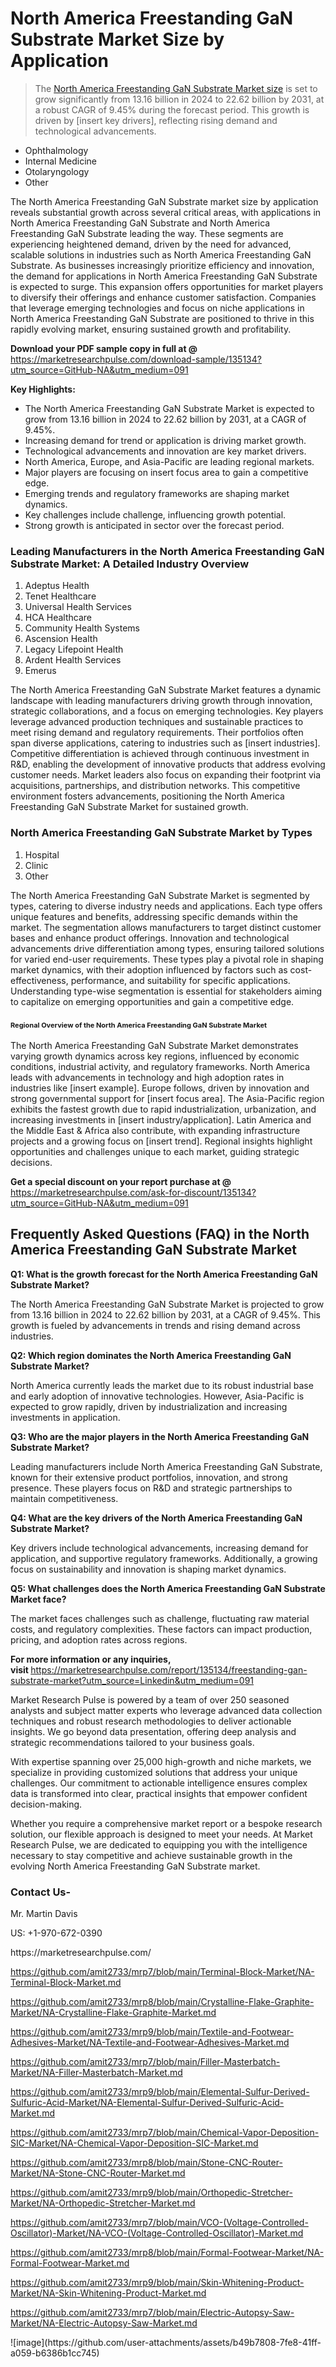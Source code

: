 <h1>North America Freestanding GaN Substrate Market&nbsp;Size by Application</h1><blockquote><p>The <a href="https://marketresearchpulse.com/download-sample/135134?utm_source=GitHub-NA&amp;utm_medium=091">North America Freestanding GaN Substrate Market size</a> is set to grow significantly from 13.16 billion in 2024 to 22.62 billion by 2031, at a robust CAGR of 9.45% during the forecast period. This growth is driven by [insert key drivers], reflecting rising demand and technological advancements.</p></blockquote><ul><li>Ophthalmology<li> Internal Medicine<li> Otolaryngology<li> Other</li></ul><p>The North America Freestanding GaN Substrate market size by application reveals substantial growth across several critical areas, with applications in North America Freestanding GaN Substrate and North America Freestanding GaN Substrate leading the way. These segments are experiencing heightened demand, driven by the need for advanced, scalable solutions in industries such as North America Freestanding GaN Substrate. As businesses increasingly prioritize efficiency and innovation, the demand for applications in North America Freestanding GaN Substrate is expected to surge. This expansion offers opportunities for market players to diversify their offerings and enhance customer satisfaction. Companies that leverage emerging technologies and focus on niche applications in North America Freestanding GaN Substrate are positioned to thrive in this rapidly evolving market, ensuring sustained growth and profitability.</p><p><strong>Download your PDF sample copy in full at @ </strong><a href="https://marketresearchpulse.com/download-sample/135134?utm_source=GitHub-NA&amp;utm_medium=091">https://marketresearchpulse.com/download-sample/135134?utm_source=GitHub-NA&amp;utm_medium=091</a></p><p><strong>Key Highlights: </strong></p><ul><li>The North America Freestanding GaN Substrate Market is expected to grow from 13.16 billion in 2024 to 22.62 billion by 2031, at a CAGR of 9.45%.</li><li>Increasing demand for trend or application is driving market growth.</li><li>Technological advancements and innovation are key market drivers.</li><li>North America, Europe, and Asia-Pacific are leading regional markets.</li><li>Major players are focusing on insert focus area to gain a competitive edge.</li><li>Emerging trends and regulatory frameworks are shaping market dynamics.</li><li>Key challenges include challenge, influencing growth potential.</li><li>Strong growth is anticipated in sector over the forecast period.</li></ul><h3>Leading Manufacturers in the North America Freestanding GaN Substrate Market: A Detailed Industry Overview</h3><ol><li>Adeptus Health</li><li>Tenet Healthcare</li><li>Universal Health Services</li><li>HCA Healthcare</li><li>Community Health Systems</li><li>Ascension Health</li><li>Legacy Lifepoint Health</li><li>Ardent Health Services</li><li>Emerus</li></ol><div class="flex max-w-full flex-col flex-grow"><div class="min-h-8 text-message flex w-full flex-col items-end gap-2 whitespace-normal break-words [.text-message+&amp;]:mt-5" dir="auto" data-message-author-role="assistant" data-message-id="fd8432e4-4910-450d-b182-61b7bfb0a01f" data-message-model-slug="gpt-4o"><div class="flex w-full flex-col gap-1 empty:hidden first:pt-[3px]"><div class="markdown prose w-full break-words dark:prose-invert light"><p>The North America Freestanding GaN Substrate Market features a dynamic landscape with leading manufacturers driving growth through innovation, strategic collaborations, and a focus on emerging technologies. Key players leverage advanced production techniques and sustainable practices to meet rising demand and regulatory requirements. Their portfolios often span diverse applications, catering to industries such as [insert industries]. Competitive differentiation is achieved through continuous investment in R&amp;D, enabling the development of innovative products that address evolving customer needs. Market leaders also focus on expanding their footprint via acquisitions, partnerships, and distribution networks. This competitive environment fosters advancements, positioning the North America Freestanding GaN Substrate Market for sustained growth.</p></div></div></div></div><h3>North America Freestanding GaN Substrate Market by Types</h3><ol><li>Hospital<li> Clinic<li> Other</li></ol><div class="flex max-w-full flex-col flex-grow"><div class="min-h-8 text-message flex w-full flex-col items-end gap-2 whitespace-normal break-words [.text-message+&amp;]:mt-5" dir="auto" data-message-author-role="assistant" data-message-id="084470be-0bb7-4664-bddf-5156b4f41249" data-message-model-slug="gpt-4o-mini"><div class="flex w-full flex-col gap-1 empty:hidden first:pt-[3px]"><div class="markdown prose w-full break-words dark:prose-invert light"><p>The North America Freestanding GaN Substrate Market is segmented by types, catering to diverse industry needs and applications. Each type offers unique features and benefits, addressing specific demands within the market. The segmentation allows manufacturers to target distinct customer bases and enhance product offerings. Innovation and technological advancements drive differentiation among types, ensuring tailored solutions for varied end-user requirements. These types play a pivotal role in shaping market dynamics, with their adoption influenced by factors such as cost-effectiveness, performance, and suitability for specific applications. Understanding type-wise segmentation is essential for stakeholders aiming to capitalize on emerging opportunities and gain a competitive edge.</p></div></div></div></div><h3><span style="font-size: 11px;">Regional Overview of the North America Freestanding GaN Substrate Market</span></h3><div class="flex max-w-full flex-col flex-grow"><div class="min-h-8 text-message flex w-full flex-col items-end gap-2 whitespace-normal break-words [.text-message+&amp;]:mt-5" dir="auto" data-message-author-role="assistant" data-message-id="e9038762-ce64-4e30-91c9-9bd413514231" data-message-model-slug="gpt-4o-mini"><div class="flex w-full flex-col gap-1 empty:hidden first:pt-[3px]"><div class="markdown prose w-full break-words dark:prose-invert light"><p>The North America Freestanding GaN Substrate Market demonstrates varying growth dynamics across key regions, influenced by economic conditions, industrial activity, and regulatory frameworks. North America leads with advancements in technology and high adoption rates in industries like [insert example]. Europe follows, driven by innovation and strong governmental support for [insert focus area]. The Asia-Pacific region exhibits the fastest growth due to rapid industrialization, urbanization, and increasing investments in [insert industry/application]. Latin America and the Middle East &amp; Africa also contribute, with expanding infrastructure projects and a growing focus on [insert trend]. Regional insights highlight opportunities and challenges unique to each market, guiding strategic decisions.</p></div></div></div></div><p><strong>Get a special discount on your report purchase at @ </strong><a href="https://marketresearchpulse.com/ask-for-discount/135134?utm_source=GitHub-NA&amp;utm_medium=091">https://marketresearchpulse.com/ask-for-discount/135134?utm_source=GitHub-NA&amp;utm_medium=091</a></p><h2>Frequently Asked Questions (FAQ) in the North America Freestanding GaN Substrate Market</h2><p><strong>Q1: What is the growth forecast for the North America Freestanding GaN Substrate Market?</strong></p><p>The North America Freestanding GaN Substrate Market is projected to grow from 13.16 billion in 2024 to 22.62 billion by 2031, at a CAGR of 9.45%. This growth is fueled by advancements in trends and rising demand across industries.</p><p><strong>Q2: Which region dominates the North America Freestanding GaN Substrate Market?</strong></p><p>North America currently leads the market due to its robust industrial base and early adoption of innovative technologies. However, Asia-Pacific is expected to grow rapidly, driven by industrialization and increasing investments in application.</p><p><strong>Q3: Who are the major players in the North America Freestanding GaN Substrate Market?</strong></p><p>Leading manufacturers include North America Freestanding GaN Substrate, known for their extensive product portfolios, innovation, and strong presence. These players focus on R&amp;D and strategic partnerships to maintain competitiveness.</p><p><strong>Q4: What are the key drivers of the North America Freestanding GaN Substrate Market?</strong></p><p>Key drivers include technological advancements, increasing demand for application, and supportive regulatory frameworks. Additionally, a growing focus on sustainability and innovation is shaping market dynamics.</p><p><strong>Q5: What challenges does the North America Freestanding GaN Substrate Market face?</strong></p><p>The market faces challenges such as challenge, fluctuating raw material costs, and regulatory complexities. These factors can impact production, pricing, and adoption rates across regions.</p><p><strong>For more information or any inquiries, visit&nbsp;</strong><a href="https://marketresearchpulse.com/report/135134/freestanding-gan-substrate-market?utm_source=Linkedin&utm_medium=091">https://marketresearchpulse.com/report/135134/freestanding-gan-substrate-market?utm_source=Linkedin&utm_medium=091</a></p><p>Market Research Pulse is powered by a team of over 250 seasoned analysts and subject matter experts who leverage advanced data collection techniques and robust research methodologies to deliver actionable insights. We go beyond data presentation, offering deep analysis and strategic recommendations tailored to your business goals.</p><p>With expertise spanning over 25,000 high-growth and niche markets, we specialize in providing customized solutions that address your unique challenges. Our commitment to actionable intelligence ensures complex data is transformed into clear, practical insights that empower confident decision-making.</p><p>Whether you require a comprehensive market report or a bespoke research solution, our flexible approach is designed to meet your needs. At Market Research Pulse, we are dedicated to equipping you with the intelligence necessary to stay competitive and achieve sustainable growth in the evolving North America Freestanding GaN Substrate market.</p><h3><strong>Contact Us-</strong></h3><p>Mr. Martin Davis</p><p>US: +1-970-672-0390</p><p>https://marketresearchpulse.com/</p><p><a href="https://github.com/amit2733/mrp7/blob/main/Terminal-Block-Market/NA-Terminal-Block-Market.md">https://github.com/amit2733/mrp7/blob/main/Terminal-Block-Market/NA-Terminal-Block-Market.md</a></p><p><a href="https://github.com/amit2733/mrp8/blob/main/Crystalline-Flake-Graphite-Market/NA-Crystalline-Flake-Graphite-Market.md">https://github.com/amit2733/mrp8/blob/main/Crystalline-Flake-Graphite-Market/NA-Crystalline-Flake-Graphite-Market.md</a></p><p><a href="https://github.com/amit2733/mrp9/blob/main/Textile-and-Footwear-Adhesives-Market/NA-Textile-and-Footwear-Adhesives-Market.md">https://github.com/amit2733/mrp9/blob/main/Textile-and-Footwear-Adhesives-Market/NA-Textile-and-Footwear-Adhesives-Market.md</a></p><p><a href="https://github.com/amit2733/mrp7/blob/main/Filler-Masterbatch-Market/NA-Filler-Masterbatch-Market.md">https://github.com/amit2733/mrp7/blob/main/Filler-Masterbatch-Market/NA-Filler-Masterbatch-Market.md</a></p><p><a href="https://github.com/amit2733/mrp9/blob/main/Elemental-Sulfur-Derived-Sulfuric-Acid-Market/NA-Elemental-Sulfur-Derived-Sulfuric-Acid-Market.md">https://github.com/amit2733/mrp9/blob/main/Elemental-Sulfur-Derived-Sulfuric-Acid-Market/NA-Elemental-Sulfur-Derived-Sulfuric-Acid-Market.md</a></p><p><a href="https://github.com/amit2733/mrp7/blob/main/Chemical-Vapor-Deposition-SIC-Market/NA-Chemical-Vapor-Deposition-SIC-Market.md">https://github.com/amit2733/mrp7/blob/main/Chemical-Vapor-Deposition-SIC-Market/NA-Chemical-Vapor-Deposition-SIC-Market.md</a></p><p><a href="https://github.com/amit2733/mrp8/blob/main/Stone-CNC-Router-Market/NA-Stone-CNC-Router-Market.md">https://github.com/amit2733/mrp8/blob/main/Stone-CNC-Router-Market/NA-Stone-CNC-Router-Market.md</a></p><p><a href="https://github.com/amit2733/mrp9/blob/main/Orthopedic-Stretcher-Market/NA-Orthopedic-Stretcher-Market.md">https://github.com/amit2733/mrp9/blob/main/Orthopedic-Stretcher-Market/NA-Orthopedic-Stretcher-Market.md</a></p><p><a href="https://github.com/amit2733/mrp7/blob/main/VCO-(Voltage-Controlled-Oscillator)-Market/NA-VCO-(Voltage-Controlled-Oscillator)-Market.md">https://github.com/amit2733/mrp7/blob/main/VCO-(Voltage-Controlled-Oscillator)-Market/NA-VCO-(Voltage-Controlled-Oscillator)-Market.md</a></p><p><a href="https://github.com/amit2733/mrp8/blob/main/Formal-Footwear-Market/NA-Formal-Footwear-Market.md">https://github.com/amit2733/mrp8/blob/main/Formal-Footwear-Market/NA-Formal-Footwear-Market.md</a></p><p><a href="https://github.com/amit2733/mrp9/blob/main/Skin-Whitening-Product-Market/NA-Skin-Whitening-Product-Market.md">https://github.com/amit2733/mrp9/blob/main/Skin-Whitening-Product-Market/NA-Skin-Whitening-Product-Market.md</a></p><p><a href="https://github.com/amit2733/mrp7/blob/main/Electric-Autopsy-Saw-Market/NA-Electric-Autopsy-Saw-Market.md">https://github.com/amit2733/mrp7/blob/main/Electric-Autopsy-Saw-Market/NA-Electric-Autopsy-Saw-Market.md</a></p>
![image](https://github.com/user-attachments/assets/b49b7808-7fe8-41ff-a059-b6386b1cc745)
